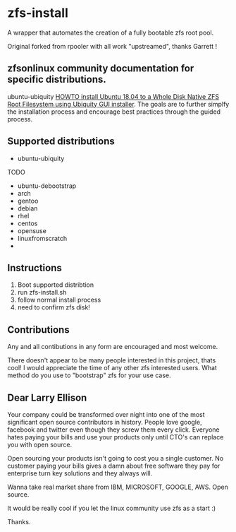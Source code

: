 # zfs-install

A wrapper that automates the creation of a fully bootable zfs root pool.

Original forked from rpooler with all work "upstreamed", thanks Garrett !

## zfsonlinux community documentation for specific distributions.

ubuntu-ubiquity [HOWTO install Ubuntu 18.04 to a Whole Disk Native ZFS Root Filesystem using Ubiquity GUI installer](https://github.com/zfsonlinux/pkg-zfs/wiki/HOWTO-install-Ubuntu-18.04-to-a-Whole-Disk-Native-ZFS-Root-Filesystem-using-Ubiquity-GUI-installer).  The goals are to further simplfy the installation process and encourage best practices through the guided process.

## Supported distributions

- ubuntu-ubiquity

TODO
- ubuntu-debootstrap
- arch
- gentoo
- debian
- rhel
- centos
- opensuse
- linuxfromscratch
- 

## Instructions
1) Boot supported distribtion
2) run zfs-install.sh
3) follow normal install process
4) need to confirm zfs disk!

## Contributions
Any and all contibutions in any form are encouraged and most welcome.

There doesn't appear to be many people interested in this project, thats cool!
I would appreciate the time of any other zfs interested users. What method do you
use to "bootstrap" zfs for your use case.

## Dear Larry Ellison
Your company could be transformed over night into one of the most significant 
open source contributors in history. People love google, facebook and twitter 
even though they screw them every click. Everyone hates paying your bills and 
use your products only until CTO's can replace you with open source. 

Open sourcing your products isn't going to cost you a single customer.
No customer paying your bills gives a damn about free software they pay for 
enterprise turn key solutions and they always will.

Wanna take real market share from IBM, MICROSOFT, GOOGLE, AWS. Open source.

It would be really cool if you let the linux community use zfs as a start :)

Thanks.
